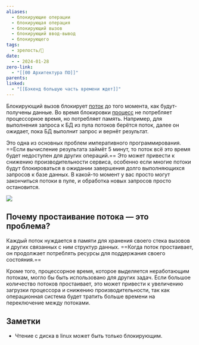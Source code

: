 ```yaml
---
aliases:
  - блокирующие операции
  - блокирующая операция
  - блокирующий вызов
  - блокирующий ввод-вывод
  - блокирующего
tags:
  - зрелость/🌱
date:
  - - 2024-01-28
zero-link:
  - "[[00 Архитектура ПО]]"
parents: 
linked:
  - "[[Бэкенд большую часть времени ждет]]"
---
```

Блокирующий вызов блокирует [поток](Поток%20процесса%20ОС.md) до того момента, как будут-получены данные. Во время блокировки [процесс](Процесс%20ОС.md) не потребляет процессорное время, но потребляет память. Например, для выполнения запроса к БД из пула потоков берётся поток, далее он ожидает, пока БД выполнит запрос и вернёт результат.

Это одна из основных проблем императивного программирования. ==Если вычисление результата займёт 5 минут, то поток всё это время будет недоступен для других операций.== Это может привести к снижению производительности сервиса, особенно если многие потоки будут блокироваться в ожидании завершения долго выполняющихся запросов к базе данных. В какой-то момент у вас просто могут закончиться потоки в пуле, и обработка новых запросов просто остановится.

![](Pasted%20image%2020240319200211.png)

## Почему простаивание потока — это проблема?
Каждый поток нуждается в памяти для хранения своего стека вызовов и других связанных с ним структур данных. ==Когда поток простаивает, он продолжает потреблять ресурсы для поддержания своего состояния.==

Кроме того, процессорное время, которое выделяется неработающим потокам, могло бы быть использовано для других задач. Если большое количество потоков простаивает, это может привести к увеличению загрузки процессора и снижению производительности, так как операционная система будет тратить больше времени на переключение между потоками.
## Заметки
- Чтение с диска в linux может быть только блокирующим.